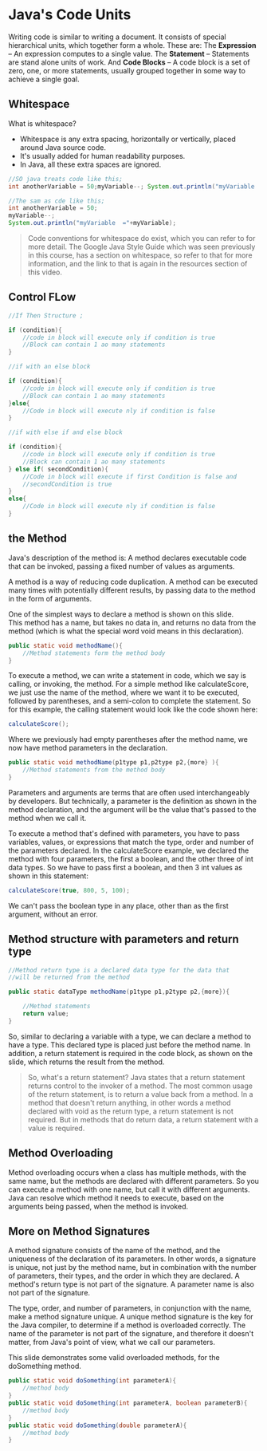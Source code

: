 # Java's Code Units

Writing code is similar to writing a document. It consists of special hierarchical units, which together form a whole.
These are:
The **Expression** – An expression computes to a single value.
The **Statement** – Statements are stand alone units of work.
And **Code Blocks** – A code block is a set of zero, one, or more statements, usually grouped together in some way to achieve a single goal.

## Whitespace

What is whitespace?
- Whitespace is any extra spacing, horizontally or vertically, placed around Java source code.
- It's usually added for human readability purposes.
- In Java, all these extra spaces are ignored.

```java
//SO java treats code like this;
int anotherVariable = 50;myVariable--; System.out.println("myVariable  ="+myVariable);

//The sam as cde like this;
int anotherVariable = 50;
myVariable--; 
System.out.println("myVariable  ="+myVariable);
```

> Code conventions for whitespace do exist, which you can refer to for more detail.
> The Google Java Style Guide which was seen previously in this course, has a section 
> on whitespace, so refer to that for more information, and the link to that is again 
> in the resources section of this video.

## Control FLow 

```java
//If Then Structure ;

if (condition){
    //code in block will execute only if condition is true
    //Block can contain 1 ao many statements
}

//if with an else block

if (condition){
    //code in block will execute only if condition is true
    //Block can contain 1 ao many statements
}else{
    //Code in block will execute nly if condition is false
}

//if with else if and else block

if (condition){
    //code in block will execute only if condition is true
    //Block can contain 1 ao many statements
} else if( secondCondition){
    //Code in block will execute if first Condition is false and 
    //secondCondition is true
}
else{
    //Code in block will execute nly if condition is false
}

```

## the Method 

Java's description of the method is:
A method declares executable code that can be invoked, passing a fixed number of values as arguments.

A method is a way of reducing code duplication.
A method can be executed many times with potentially different results, by passing data to the method in the form of arguments.

One of the simplest ways to declare a method is shown on this slide.   
This method has a name, but takes no data in, and returns no data from the method (which is what the special word void means in this declaration).

```java
public static void methodName(){
    //Method statements form the method body
}
```

To execute a method, we can write a statement in code, which we say is calling, or invoking, the method.
For a simple method like calculateScore, we just use the name of the method, where we want it to be executed, followed by parentheses, and a semi-colon to complete the statement.
So for this example, the calling statement would look like the code shown here:

```java 
calculateScore();
```

Where we previously had empty parentheses after the method name, we now have method parameters in the declaration.

```java
public static void methodName(p1type p1,p2type p2,{more} ){
    //Method statements from the method body
}
```

Parameters and arguments are terms that are often used interchangeably by developers.
But technically, a parameter is the definition as shown in the method declaration, and the argument will be the value that's passed to the method when we call it.


To execute a method that's defined with parameters, you have to pass variables, values, or expressions that match the type, order and number of the parameters declared.
In the calculateScore example, we declared the method with four parameters, the first a boolean, and the other three of int data types.
So we have to pass first a boolean, and then 3 int values as shown in this statement:

```java
calculateScore(true, 800, 5, 100);
```

We can't pass the boolean type in any place, other than as the first argument, without an error. 

## Method structure with parameters and return type

```java
//Method return type is a declared data type for the data that 
//will be returned from the method

public static dataType methodName(p1type p1,p2type p2,{more}){

    //Method statements
    return value;
}
```
So, similar to declaring a variable with a type, we can declare a method to have a type.
This declared type is placed just before the method name.
In addition, a return statement is required in the code block, as shown on the slide, which returns the result from the method.

>So, what's a return statement?
>Java states that a return statement returns control to the invoker of a method.
>The most common usage of the return statement, is to return a value back from a method.
>In a method that doesn't return anything, in other words a method declared with void as the return type, a return statement is not required.
>But in methods that do return data, a return statement with a value is required.

## Method Overloading

Method overloading occurs when a class has multiple methods, with the same name, but the methods are declared with different parameters.
So you can execute a method with one name, but call it with different arguments.
Java can resolve which method it needs to execute, based on the arguments being passed, when the method is invoked.

## More on Method Signatures

A method signature consists of the name of the method, and the uniqueness of the declaration of its parameters.
In other words, a signature is unique, not just by the method name, but in combination with the number of parameters, their types, and the order in which they are declared.
A method's return type is not part of the signature.
A parameter name is also not part of the signature.

The type, order, and number of parameters, in conjunction with the name, make a method signature unique.
A unique method signature is the key for the Java compiler, to determine if a method is overloaded correctly.
The name of the parameter is not part of the signature, and therefore it doesn't matter, from Java's point of view, what we call our parameters.

This slide demonstrates some valid overloaded methods, for the doSomething method.

```java
public static void doSomething(int parameterA){
    //method body
}
public static void doSomething(int parameterA, boolean parameterB){
    //method body
}
public static void doSomething(double parameterA){
    //method body
}
```
